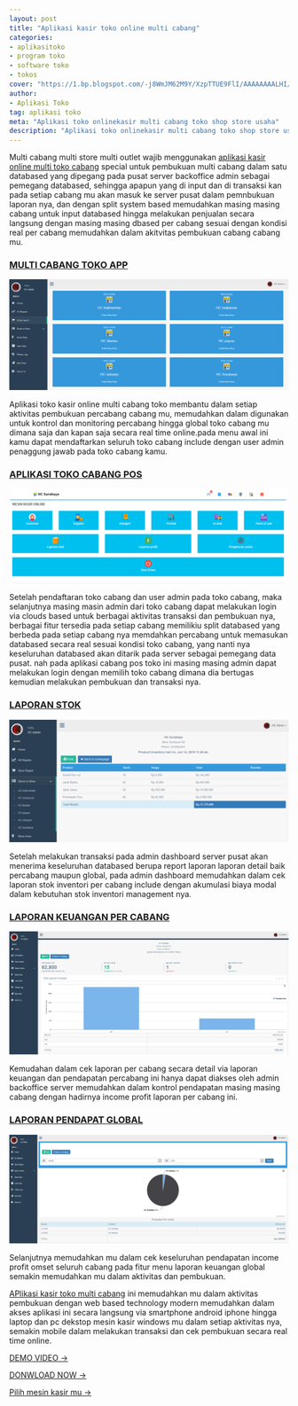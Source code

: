 ```yaml
---
layout: post
title: "Aplikasi kasir toko online multi cabang"
categories: 
- aplikasitoko
- program toko
- software toko
- tokos
cover: "https://1.bp.blogspot.com/-j8WmJM62M9Y/XzpTTUE9FlI/AAAAAAAALHI/gLAjPK6hArU1DANlSwcmrpODereITc73ACLcBGAsYHQ/s400/multicabang.png"
author:
- Aplikasi Toko
tag: aplikasi toko
meta: "Aplikasi toko onlinekasir multi cabang toko shop store usaha"
description: "Aplikasi toko onlinekasir multi cabang toko shop store usaha"
---
```

Multi cabang multi store multi outlet wajib menggunakan [aplikasi kasir online multi toko cabang](/aplikasitoko/2020/03/29/cabang.html) special untuk pembukuan multi cabang dalam satu databased yang dipegang pada pusat server backoffice admin sebagai pemegang databased, sehingga apapun yang di input dan di transaksi kan pada setiap cabang mu akan masuk ke server pusat dalam pemnbukuan laporan nya, dan dengan split system based memudahkan masing masing cabang untuk input databased hingga melakukan penjualan secara langsung dengan masing masing dbased per cabang sesuai dengan kondisi real per cabang memudahkan dalam akitvitas pembukuan cabang cabang mu.



### **[MULTI CABANG TOKO APP](/aplikasitoko/2020/03/29/cabang.html)**

![SOFTWARE ONLINE MULTI TOKO CABANG](/assets/img/laporanstoreoutletshop-mesinkasironline.png)

Aplikasi toko kasir online multi cabang toko membantu dalam setiap aktivitas pembukuan percabang cabang mu, memudahkan dalam digunakan untuk kontrol dan monitoring percabang hingga global toko cabang mu dimana saja dan kapan saja secara real time online.pada menu awal ini kamu dapat mendaftarkan seluruh toko cabang include dengan user admin penaggung jawab pada toko cabang kamu.



### **[APLIKASI TOKO CABANG POS](/aplikasitoko/2020/03/29/cabang.html)**

![APLIKASI TOKO ONLINE](/assets/img/menuutama-mesinkasironline.png)

Setelah pendaftaran toko cabang dan user admin pada toko cabang, maka selanjutnya masing masin admin dari toko cabang dapat melakukan login via clouds based untuk berbagai aktivitas transaksi dan pembukuan nya, berbagai fitur tersedia pada setiap cabang memilikiu split databased yang berbeda pada setiap cabang nya memdahkan percabang untuk memasukan databased secara real sesuai kondisi toko cabang, yang nanti nya keseluruhan databased akan ditarik pada server sebagai pemegang data pusat. nah pada aplikasi cabang pos toko ini masing masing admin dapat melakukan login dengan memilih toko cabang dimana dia bertugas kemudian melakukan pembukuan dan transaksi nya.





### **[LAPORAN STOK](/aplikasitoko/2020/03/29/cabang.html)**

![APLIKASI ONLINE MUTLI CABANG TOKO](/assets/img/laporanstokpershoptokocabang-mesinkasironline.png)

Setelah melakukan transaksi pada admin dashboard server pusat akan menerima keseluruhan databased berupa report laporan laporan detail baik percabang maupun global, pada admin dashboard memudahkan dalam cek laporan stok inventori per cabang include dengan akumulasi biaya modal dalam kebutuhan stok inventori management nya.





### **[LAPORAN KEUANGAN PER CABANG](/aplikasitoko/2020/03/29/cabang.html)**

![mesin KASIR MULTI CABANG](/assets/img/laporanpenjualanpertoko-store-outlet-shop-mesinkasironline.png)

Kemudahan dalam cek laporan per cabang secara detail via laporan keuangan dan pendapatan percabang ini hanya dapat diakses oleh admin backoffice server memudahkan dalam kontrol pendapatan masing masing cabang dengan hadirnya income profit laporan per cabang ini.





### **[LAPORAN PENDAPAT GLOBAL](/aplikasitoko/2020/03/29/cabang.html)**

![multi toko cabang](/assets/img/laporanpenjualanglobal-mesinkasironline.png)

Selanjutnya memudahkan mu dalam cek keseluruhan pendapatan income profit omset seluruh cabang pada fitur menu laporan keuangan global semakin memudahkan mu dalam aktivitas dan pembukuan.


[APlikasi kasir toko multi cabang](/aplikasitoko/2020/03/29/cabang.html) ini memudahkan mu dalam aktivitas pembukuan dengan web based technology modern memudahkan dalam akses aplikasi ini secara langsung via smartphone android iphone hingga laptop dan pc dekstop mesin kasir windows mu dalam setiap aktivitas nya, semakin mobile dalam melakukan transaksi dan cek pembukuan secara real time online.


[DEMO VIDEO →](https://mesinkasir.github.io/aplikasi/menu-multipos.html)

[DONWLOAD NOW →](https://mesinkasir.github.io/e-catalog/MULTIPOS%20OUTLET.pdf)

[Pilih mesin kasir mu →](/hardware)
